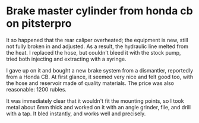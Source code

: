# Brake master cylinder from honda cb on pitsterpro

It so happened that the rear caliper overheated; the equipment is new, still not fully broken in and adjusted. As a result, the hydraulic line melted from the heat. I replaced the hose, but couldn't bleed it with the stock pump, tried both injecting and extracting with a syringe.

I gave up on it and bought a new brake system from a dismantler, reportedly from a Honda CB. At first glance, it seemed very nice and felt good too, with the hose and reservoir made of quality materials. The price was also reasonable: 1200 rubles.

It was immediately clear that it wouldn't fit the mounting points, so I took metal about 6mm thick and worked on it with an angle grinder, file, and drill with a tap. It bled instantly, and works well and precisely.
